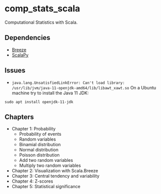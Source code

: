 # comp_stats_scala

Computational Statistics with Scala.

## Dependencies

- <a href="https://github.com/scalanlp/breeze/tree/master/math/src/main/scala/breeze">Breeze</a>
- <a href="https://scalapy.dev/">ScalaPy</a>


## Issues

- ```java.lang.UnsatisfiedLinkError: Can't load library: /usr/lib/jvm/java-11-openjdk-amd64/lib/libawt_xawt.so``` 
On a Ubuntu machine try to install the Java 11 JDK:

```
sudo apt install openjdk-11-jdk
```


## Chapters

- Chapter 1: Probability
	- Probability of events
	- Random variables
	- Binamial distribution
	- Normal distribution
	- Poisson distribution
	- Add two random variables
	- Multiply two random variables
- Chapter 2: Visualization with Scala.Breeze
- Chapter 3: Central tendency and variability
- Chapter 4: Z-scores
- Chapter 5: Statistical significance

